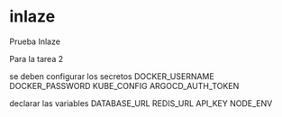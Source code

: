 # inlaze
Prueba Inlaze

Para la tarea 2

se deben configurar los secretos 
DOCKER_USERNAME
DOCKER_PASSWORD
KUBE_CONFIG
ARGOCD_AUTH_TOKEN

declarar las variables 
DATABASE_URL
REDIS_URL
API_KEY
NODE_ENV
